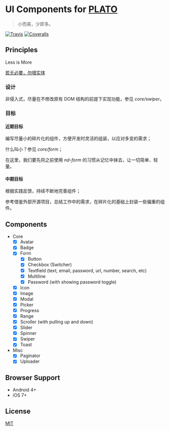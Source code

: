 # UI Components for [PLATO](https://github.com/platojs/plato)

> 小而美，少即多。

[![Travis](https://img.shields.io/travis/platojs/components.svg?style=flat-square)](https://travis-ci.org/platojs/components)
[![Coveralls](https://img.shields.io/coveralls/platojs/components.svg?style=flat-square)](https://coveralls.io/github/platojs/components)

## Principles

Less is More

[若无必要，勿增实体](https://zh.wikipedia.org/wiki/奥卡姆剃刀)

### 设计

非侵入式，尽量在不修改原有 DOM 结构的前提下实现功能，参见 *core/swiper*。

### 目标

#### 近期目标

  编写尽量小的碎片化的组件，方便开发时灵活的组装，以应对多变的需求；

  什么叫小？参见 *core/form*；

  在这里，我们要先将之前使用 *nd-form* 的习惯从记忆中抹去，让一切简单、轻量。

#### 中期目标

  根据实践反馈，持续不断地完善组件；

  参考借鉴外部开源项目，总结工作中的需求，在碎片化的基础上封装一些偏重的组件。

## Components

- Core
  - [x] Avatar
  - [x] Badge
  - [x] Form
    - [x] Button
    - [x] Checkbox (Switcher)
    - [x] Textfield (text, email, password, url, number, search, etc)
    - [x] Multiline
    - [x] Password (with showing password toggle)
  - [x] Icon
  - [x] Image
  - [x] Modal
  - [x] Picker
  - [x] Progress
  - [x] Range
  - [x] Scroller (with pulling up and down)
  - [x] Slider
  - [x] Spinner
  - [x] Swiper
  - [x] Toast
- Misc
  - [x] Paginator
  - [x] Uploader

## Browser Support

- Android 4+
- iOS 7+

## License

[MIT](http://opensource.org/licenses/MIT)
